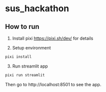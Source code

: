 # sus_hackathon

## How to run

1. Install pixi
https://pixi.sh/dev/ for details

2. Setup environment
```bash
pixi install
```

3. Run streamlit app
```bash
pixi run streamlit
```

Then go to http://localhost:8501 to see the app.
